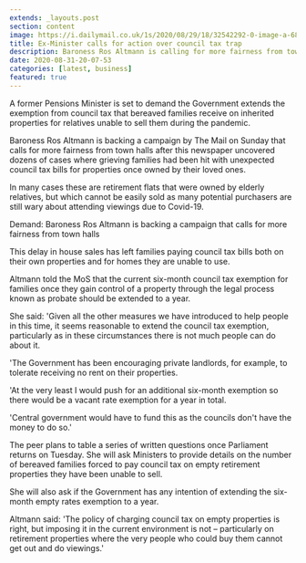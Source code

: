 ```yaml
---
extends: _layouts.post
section: content
image: https://i.dailymail.co.uk/1s/2020/08/29/18/32542292-0-image-a-68_1598723072775.jpg 
title: Ex-Minister calls for action over council tax trap 
description: Baroness Ros Altmann is calling for more fairness from town halls after we  uncovered dozens of cases where grieving families had been hit with unexpected council tax bills. 
date: 2020-08-31-20-07-53 
categories: [latest, business] 
featured: true 
--- 
```

A former Pensions Minister is set to demand the Government extends the exemption from council tax that bereaved families receive on inherited properties for relatives unable to sell them during the pandemic. 

Baroness Ros Altmann is backing a campaign by The Mail on Sunday that calls for more fairness from town halls after this newspaper uncovered dozens of cases where grieving families had been hit with unexpected council tax bills for properties once owned by their loved ones. 

In many cases these are retirement flats that were owned by elderly relatives, but which cannot be easily sold as many potential purchasers are still wary about attending viewings due to Covid-19. 

Demand: Baroness Ros Altmann is backing a campaign that calls for more fairness from town halls

This delay in house sales has left families paying council tax bills both on their own properties and for homes they are unable to use. 

Altmann told the MoS that the current six-month council tax exemption for families once they gain control of a property through the legal process known as probate should be extended to a year. 

She said: 'Given all the other measures we have introduced to help people in this time, it seems reasonable to extend the council tax exemption, particularly as in these circumstances there is not much people can do about it. 

'The Government has been encouraging private landlords, for example, to tolerate receiving no rent on their properties. 

'At the very least I would push for an additional six-month exemption so there would be a vacant rate exemption for a year in total.

'Central government would have to fund this as the councils don't have the money to do so.' 



The peer plans to table a series of written questions once Parliament returns on Tuesday. She will ask Ministers to provide details on the number of bereaved families forced to pay council tax on empty retirement properties they have been unable to sell. 

She will also ask if the Government has any intention of extending the six-month empty rates exemption to a year. 

Altmann said: 'The policy of charging council tax on empty properties is right, but imposing it in the current environment is not – particularly on retirement properties where the very people who could buy them cannot get out and do viewings.'


